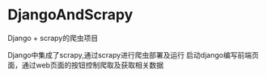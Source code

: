 # DjangoAndScrapy

Django + scrapy的爬虫项目

Django中集成了scrapy,通过scrapy进行爬虫部署及运行
启动django编写前端页面，通过web页面的按钮控制爬取及获取相关数据
